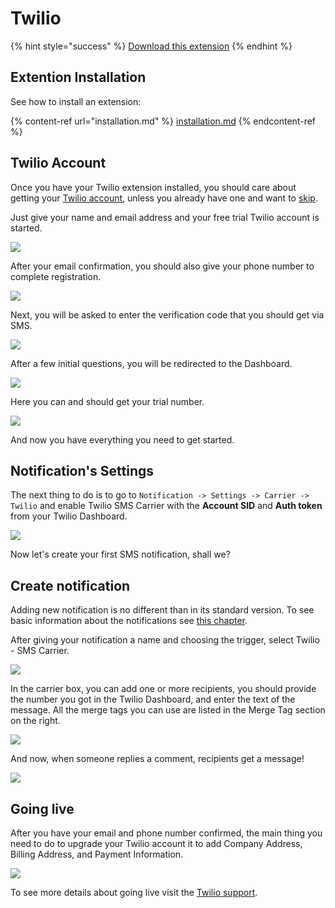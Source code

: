 # Twilio

{% hint style="success" %}
[Download this extension](https://bracketspace.com/downloads/notification-twilio/)
{% endhint %}

## Extention Installation

See how to install an extension:

{% content-ref url="installation.md" %}
[installation.md](installation.md)
{% endcontent-ref %}

## Twilio Account

Once you have your Twilio extension installed, you should care about getting your [Twilio account](https://www.twilio.com/console), unless you already have one and want to [skip](twilio.md#notifications-settings).

Just give your name and email address and your free trial Twilio account is started.

![](<../.gitbook/assets/obraz (5).png>)

After your email confirmation, you should also give your phone number to complete registration.

![](<../.gitbook/assets/obraz (3).png>)

Next, you will be asked to enter the verification code that you should get via SMS. &#x20;

![](../.gitbook/assets/Inkedobraz_LI.jpg)

After a few initial questions, you will be redirected to the Dashboard.

![](<../.gitbook/assets/obraz (12).png>)

Here you can and should get your trial number.

![](<../.gitbook/assets/obraz (10).png>)

And now you have everything you need to get started.

## Notification's Settings

The next thing to do is to go to `Notification -> Settings -> Carrier -> Twilio` and enable Twilio SMS Carrier with the **Account SID** and **Auth token** from your Twilio Dashboard.

![](<../.gitbook/assets/obraz (4).png>)

Now let's create your first SMS notification, shall we?

## Create notification

Adding new notification is no different than in its standard version. To see basic information about the notifications see [this chapter](../user-guide/how-to-create-notifications.md#define-new-notification).

After giving your notification a name and choosing the trigger, select Twilio - SMS Carrier.

![](../.gitbook/assets/obraz.png)

In the carrier box, you can add one or more recipients, you should provide the number you got in the Twilio Dashboard, and enter the text of the message. All the merge tags you can use are listed in the Merge Tag section on the right.

![](<../.gitbook/assets/obraz (7).png>)

And now, when someone replies a comment, recipients get a message!

![](../.gitbook/assets/twilio_sms.png)

## Going live

After you have your email and phone number confirmed, the main thing you need to do to upgrade your Twilio account it to add Company Address, Billing Address, and Payment Information.

![](<../.gitbook/assets/obraz (6).png>)

To see more details about going live visit the [Twilio support](https://support.twilio.com/hc/en-us/articles/223183208-Upgrading-to-a-paid-Twilio-Account).
